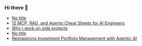 ### Hi there 👋
<!-- daily.dev BOOKMARKS:START -->
- [No title](https://app.daily.dev/posts/5wgLvLuYX?utm_source=rss&utm_medium=bookmarks&utm_campaign=mBzS9yGu2kYgKY4tuhxYN)
- [12 MCP, RAG, and Agents Cheat Sheets for AI Engineers](https://app.daily.dev/posts/VyzWcONxf?utm_source=rss&utm_medium=bookmarks&utm_campaign=mBzS9yGu2kYgKY4tuhxYN)
- [Why I work on side projects](https://app.daily.dev/posts/s6rAy4Esx?utm_source=rss&utm_medium=bookmarks&utm_campaign=mBzS9yGu2kYgKY4tuhxYN)
- [No title](https://app.daily.dev/posts/sHLDC8pdi?utm_source=rss&utm_medium=bookmarks&utm_campaign=mBzS9yGu2kYgKY4tuhxYN)
- [Reimagining Investment Portfolio Management with Agentic AI](https://app.daily.dev/posts/Y9PRxrxLT?utm_source=rss&utm_medium=bookmarks&utm_campaign=mBzS9yGu2kYgKY4tuhxYN)
<!-- daily.dev BOOKMARKS:END -->
<!--
**nirmal-patel-s/nirmal-patel-s** is a ✨ _special_ ✨ repository because its `README.md` (this file) appears on your GitHub profile.

Here are some ideas to get you started:

- 🔭 I’m currently working on ...
- 🌱 I’m currently learning ...
- 👯 I’m looking to collaborate on ...
- 🤔 I’m looking for help with ...
- 💬 Ask me about ...
- 📫 How to reach me: ...
- 😄 Pronouns: ...
- ⚡ Fun fact: ...
-->

